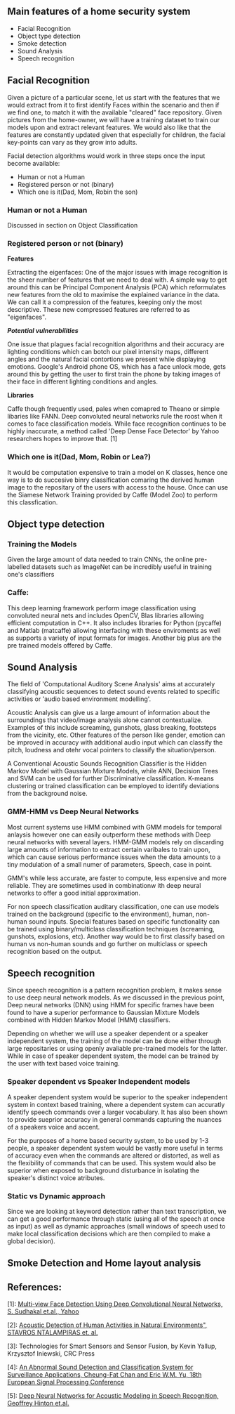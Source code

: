 
## Main features of a home security system

- Facial Recognition
- Object type detection
- Smoke detection
- Sound Analysis
- Speech recognition

## Facial Recognition

Given a picture of a particular scene, let us start with the features that we would extract from it to first identify Faces within the scenario and then if we find one, to match it with the available "cleared" face repository. Given pictures from the home-owner, we will have a training dataset to train our models upon and extract relevant features. We would also like that the features are constantly updated given that especially for children, the facial key-points can vary as they grow into adults.

Facial detection algorithms would work in three steps once the input become available:

- Human or not a Human
- Registered person or not (binary)
- Which one is it(Dad, Mom, Robin the son)

### Human or not a Human

Discussed in section on Object Classification

### Registered person or not (binary)

**Features**

Extracting the eigenfaces: One of the major issues with image recognition is the sheer number of features that we need to deal with. A simple way to get around this can be Principal Component Analysis (PCA) which reformulates new features from the old to maximise the explained variance in the data. We can call it a compression of the features, keeping only the most descriptive. These new compressed features are referred to as "eigenfaces".

***Potential vulnerabilities***

One issue that plagues facial recognition algorithms and their accuracy are lighting conditions which can botch our pixel intensity maps, different angles and the natural facial contortions we present while displaying emotions. Google's Android phone OS, which has a face unlock mode, gets around this by getting the user to first train the phone by taking images of their face in different lighting conditions and angles. 

**Libraries**

Caffe though frequently used, pales when comapred to Theano or simple libaries like FANN. Deep convoluted neural networks rule the roost when it comes to face classification models. While face recognition continues to be highly inaccurate, a method called 'Deep Dense Face Detector' by Yahoo researchers hopes to improve that. [1]

### Which one is it(Dad, Mom, Robin or Lea?)

It would be computation expensive to train a model on K classes, hence one way is to do succesive binry classification comaring the derived human image to the repositary of the users with access to the house. Once can use the Siamese Network Training provided by Caffe (Model Zoo) to perform this classfication.

## Object type detection

### Training the Models

Given the large amount of data needed to train CNNs, the online pre-labelled datasets such as ImageNet can be incredibly useful in training one's classifiers

### Caffe: 
This deep learning framework perform image classification using convoluted neural nets and includes OpenCV, Blas libraries allowing efficient computation in C++. It also includes libraries for Python (pycaffe) and Matlab (matcaffe) allowing interfacing with these enviroments as well as supports a variety of input formats for images. Another big plus are the pre trained models offered by Caffe.

## Sound Analysis

The field of 'Computational Auditory Scene Analysis' aims at accurately classifying acoustic sequences to detect sound events related to specific activities or 'audio based environment modelling'.

Acoustic Analysis can give us a large amount of information about the surroundings that video/image analysis alone cannot contextualize. Examples of this include screaming, gunshots, glass breaking, footsteps from the vicinity, etc. Other features of the person like gender, emotion can be improved in accuracy with additional audio input which can classify the pitch, loudness and otehr vocal pointers to classify the situation/person.

A Conventional Acoustic Sounds Recognition Classifier is the Hidden Markov Model with Gaussian Mixture Models, while ANN, Decision Trees and SVM can be used for further Discriminative classification. K-means clustering or trained classification can be employed to identify deviations from the background noise.

### GMM-HMM vs Deep Neural Networks

Most current systems use HMM combined with GMM models for temporal anlaysis however one can easily outperform these methods with Deep neural networks with several layers. HMM-GMM models rely on discarding large amounts of information to extract certain varibales to train upon, which can cause serious performance issues when the data amounts to a tiny modulation of a small numer of parameters, Speech, case in point.

GMM's while less accurate, are faster to compute, less expensive and more reliable. They are sometimes used in combinationw ith deep neural networks to offer a good initial approximation.

For non speech classification auditary classification, one can use models trained on the background (specific to the environment), human, non-human sound inputs. Special features based on specific functionality can be trained using binary/multiclass classification techniques (screaming, gunshots, explosions, etc). Another way would be to first classify based on human vs non-human sounds and go further on multiclass or speech recognition based on the output.

## Speech recognition

Since speech recognition is a pattern recognition problem, it makes sense to use deep neural network models. As we discussed in the previous point, Deep neural networks (DNN) using HMM for specific frames have been found to have a superior performance to Gaussian Mixture Models combined with Hidden Markov Model (HMM) classifiers.

Depending on whether we will use a speaker dependent or a speaker independent system, the training of the model can be done either through large repositaries or using openly avaliable pre-trained models for the latter. While in case of speaker dependent system, the model can be trained by the user with text based voice training.

### Speaker dependent vs Speaker Independent models

A speaker dependent system would be superior to the speaker independent system in context based training, where a dependent system can accuratly identify speech commands over a larger vocabulary. It has also been shown to provide sueprior accuracy in general commands capturing the nuances of a speakers voice and accent.

For the purposes of a home based security system, to be used by 1-3 people, a speaker dependent system would be vastly more useful in terms of accuracy even when the commands are altered or distorted, as well as the flexibility of commands that can be used. This system would also be superior when exposed to background disturbance in isolating the speaker's distinct voice atributes.

### Static vs Dynamic approach

Since we are looking at keyword detection rather than text transcription, we can get a good performance through static (using all of the speech at once as input) as well as dynamic approaches (small windows of speech used to make local classification decisions which are then compiled to make a global decision).  


## Smoke Detection and Home layout analysis

## References:

[1]: [Multi-view Face Detection Using Deep Convolutional Neural Networks, S. Sudhakal et.al., Yahoo](http://www.cvrobot.net/wp-content/uploads/2015/06/ICMR-2015-Multi-view-Face-Detection-Using-Deep-Convolutional-Neural-Networks.pdf)

[2]: [Acoustic Detection of Human Activities in Natural Environments", STAVROS NTALAMPIRAS et. al.](http://ec.europa.eu/environment/life/project/Projects/index.cfm?fuseaction=home.showFile&rep=file&fil=AMIBIO_periodical_article_EN_2012.pdf)

[3]: Technologies for Smart Sensors and Sensor Fusion, by Kevin Yallup, Krzysztof Iniewski, CRC Press

[4]: [An Abnormal Sound Detection and Classification System for Surveillance Applications, Cheung-Fat Chan and Eric W.M. Yu, 18th European Signal Processing Conference](http://www.ee.cityu.edu.hk/~cfchan/sound_detection.pdf)

[5]: [Deep Neural Networks for Acoustic Modeling in Speech Recognition, Geoffrey Hinton et.al.](http://static.googleusercontent.com/media/research.google.com/en//pubs/archive/38131.pdf)

